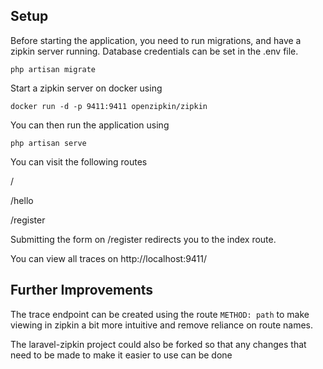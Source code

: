 ## Setup

Before starting the application, you need to run migrations, and have a zipkin server running. 
Database credentials can be set in the .env file.

`php artisan migrate`

Start a zipkin server on docker using

`docker run -d -p 9411:9411 openzipkin/zipkin`

You can then run the application using

`php artisan serve`

You can visit the following routes

/

/hello

/register

Submitting the form on /register redirects you to the index route.

You can view all traces on http://localhost:9411/


## Further Improvements

The trace endpoint can be created using the route `METHOD: path` to make viewing in 
zipkin a bit more intuitive and remove reliance on route names.

The laravel-zipkin project could also be forked so that any changes that need to be made to 
make it easier to use can be done
